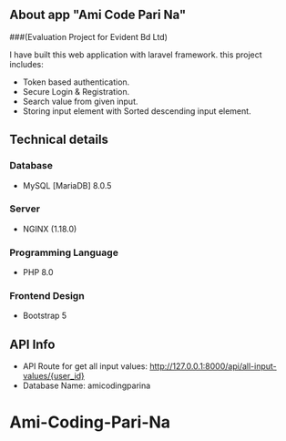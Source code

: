 
## About app "Ami Code Pari Na" 
###(Evaluation Project for Evident Bd Ltd)

I have built this web application with laravel framework. this project includes:

- Token based authentication.
- Secure Login & Registration.
- Search value from given input.
- Storing input element with Sorted descending input element.


## Technical details

### Database
- MySQL [MariaDB] 8.0.5
### Server
- NGINX (1.18.0)
### Programming Language
- PHP 8.0
### Frontend Design 
- Bootstrap 5

## API Info
- API Route for get all input values:
http://127.0.0.1:8000/api/all-input-values/{user_id}
- Database Name: amicodingparina
# Ami-Coding-Pari-Na
